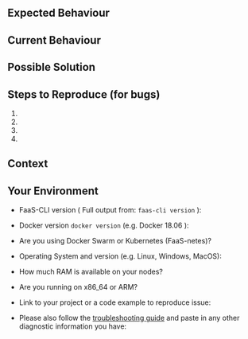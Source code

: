 <!--- Provide a general summary of the issue in the Title above -->

## Expected Behaviour
<!--- If you're describing a bug, tell us what should happen -->
<!--- If you're suggesting a change/improvement, tell us how it should work -->

## Current Behaviour
<!--- If describing a bug, tell us what happens instead of the expected behavior -->
<!--- If suggesting a change/improvement, explain the difference from current behavior -->

## Possible Solution
<!--- Not obligatory, but suggest a fix/reason for the bug, -->
<!--- or ideas how to implement the addition or change -->

## Steps to Reproduce (for bugs)
<!--- Provide a link to a live example, or an unambiguous set of steps to -->
<!--- reproduce this bug. Include code to reproduce, if relevant -->
1.
2.
3.
4.

## Context
<!--- How has this issue affected you? What are you trying to accomplish? -->
<!--- Providing context helps us come up with a solution that is most useful in the real world -->

## Your Environment
<!--- Include as many relevant details about the environment you experienced the bug in -->
* FaaS-CLI version ( Full output from: `faas-cli version` ):

* Docker version `docker version` (e.g. Docker 18.06 ):

* Are you using Docker Swarm or Kubernetes (FaaS-netes)?

* Operating System and version (e.g. Linux, Windows, MacOS):

* How much RAM is available on your nodes?

* Are you running on x86_64 or ARM?

* Link to your project or a code example to reproduce issue:

* Please also follow the [troubleshooting guide](https://github.com/openfaas/faas/blob/master/guide/troubleshooting.md) and paste in any other diagnostic information you have: